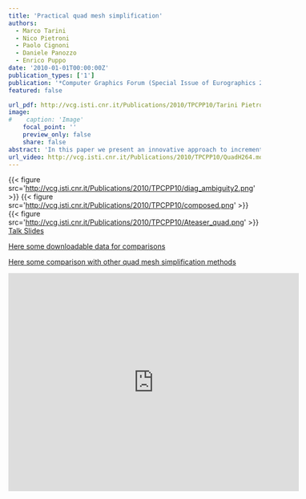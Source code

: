 ```yaml
---
title: 'Practical quad mesh simplification'
authors:
  - Marco Tarini
  - Nico Pietroni
  - Paolo Cignoni
  - Daniele Panozzo
  - Enrico Puppo
date: '2010-01-01T00:00:00Z'
publication_types: ['1']
publication: '*Computer Graphics Forum (Special Issue of Eurographics 2010 Conference)*'
featured: false

url_pdf: http://vcg.isti.cnr.it/Publications/2010/TPCPP10/Tarini Pietroni Cignoni Panozzo Puppo - Practical Quad Semplification - EG 2010.pdf
image:
#    caption: 'Image'
    focal_point: ''
    preview_only: false
    share: false
abstract: 'In this paper we present an innovative approach to incremental quad mesh simplification, i.e. the task of producing a low complexity quad mesh starting from a high complexity one. The process is based on a novel set of strictly local operations which preserve quad structure. We show how good tessellation quality (e.g. in terms of vertex valencies) can be achieved by pursuing uniform length and canonical proportions of edges and diagonals. The decimation process is interleaved with smoothing in tangent space. The latter strongly contributes to identify a suitable sequence of local modification operations. The method is naturally extended to manage preservation of feature lines (e.g. creases) and varying (e.g. adaptive) tessellation densities. We also present an original Triangle- to-Quad conversion algorithm that behaves well in terms of geometrical complexity and tessellation quality, which we use to obtain the initial quad mesh from a given triangle mesh      Talk Slides         Here some downloadable  data for comparisons        Here some comparison with other quad mesh simplification methods'
url_video: http://vcg.isti.cnr.it/Publications/2010/TPCPP10/QuadH264.mov
---
```

{{< figure src='http://vcg.isti.cnr.it/Publications/2010/TPCPP10/diag_ambiguity2.png' >}}
{{< figure src='http://vcg.isti.cnr.it/Publications/2010/TPCPP10/composed.png' >}}
{{< figure src='http://vcg.isti.cnr.it/Publications/2010/TPCPP10/Ateaser_quad.png' >}}
[ Talk Slides ](http://vcg.isti.cnr.it/Publicstions/2010/TPCPP10/quad_sempl.pptx)

[ Here some downloadable  data for comparisons ](http://vcg.isti.cnr.it/Publicstions/2010/TPCPP10/quad_meshes.zip)

[ Here some comparison with other quad mesh simplification methods](http://vcg.isti.cnr.it/Publicstions/2010/TPCPP10/comparison/Comparison.html)

<iframe width="580" height="435" src="http://www.youtube.com/v/CUuhwksq0jY&hl=it_IT&fs=1&" frameborder="0" frameborder="0" allowfullscreen>

